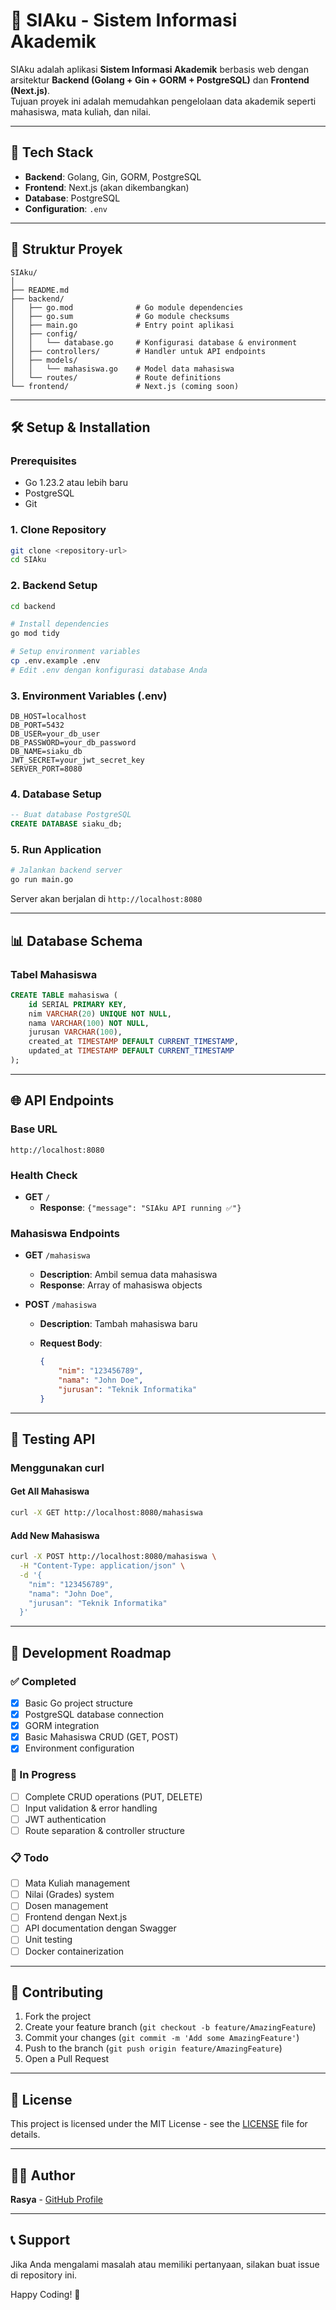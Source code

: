 # 📘 SIAku - Sistem Informasi Akademik

SIAku adalah aplikasi **Sistem Informasi Akademik** berbasis web dengan arsitektur **Backend (Golang + Gin + GORM + PostgreSQL)** dan **Frontend (Next.js)**.  
Tujuan proyek ini adalah memudahkan pengelolaan data akademik seperti mahasiswa, mata kuliah, dan nilai.

---

## 🚀 Tech Stack
- **Backend**: Golang, Gin, GORM, PostgreSQL  
- **Frontend**: Next.js (akan dikembangkan)  
- **Database**: PostgreSQL  
- **Configuration**: `.env`

---

## 📂 Struktur Proyek

```text
SIAku/
│
├── README.md
├── backend/
│   ├── go.mod              # Go module dependencies
│   ├── go.sum              # Go module checksums
│   ├── main.go             # Entry point aplikasi
│   ├── config/
│   │   └── database.go     # Konfigurasi database & environment
│   ├── controllers/        # Handler untuk API endpoints
│   ├── models/
│   │   └── mahasiswa.go    # Model data mahasiswa
│   └── routes/             # Route definitions
└── frontend/               # Next.js (coming soon)
```

---

## 🛠️ Setup & Installation

### Prerequisites

- Go 1.23.2 atau lebih baru
- PostgreSQL
- Git

### 1. Clone Repository

```bash
git clone <repository-url>
cd SIAku
```

### 2. Backend Setup

```bash
cd backend

# Install dependencies
go mod tidy

# Setup environment variables
cp .env.example .env
# Edit .env dengan konfigurasi database Anda
```

### 3. Environment Variables (.env)

```env
DB_HOST=localhost
DB_PORT=5432
DB_USER=your_db_user
DB_PASSWORD=your_db_password
DB_NAME=siaku_db
JWT_SECRET=your_jwt_secret_key
SERVER_PORT=8080
```

### 4. Database Setup

```sql
-- Buat database PostgreSQL
CREATE DATABASE siaku_db;
```

### 5. Run Application

```bash
# Jalankan backend server
go run main.go
```

Server akan berjalan di `http://localhost:8080`

---

## 📊 Database Schema

### Tabel Mahasiswa

```sql
CREATE TABLE mahasiswa (
    id SERIAL PRIMARY KEY,
    nim VARCHAR(20) UNIQUE NOT NULL,
    nama VARCHAR(100) NOT NULL,
    jurusan VARCHAR(100),
    created_at TIMESTAMP DEFAULT CURRENT_TIMESTAMP,
    updated_at TIMESTAMP DEFAULT CURRENT_TIMESTAMP
);
```

---

## 🌐 API Endpoints

### Base URL

```text
http://localhost:8080
```

### Health Check

- **GET** `/`
  - **Response**: `{"message": "SIAku API running ✅"}`

### Mahasiswa Endpoints

- **GET** `/mahasiswa`
  - **Description**: Ambil semua data mahasiswa
  - **Response**: Array of mahasiswa objects

- **POST** `/mahasiswa`
  - **Description**: Tambah mahasiswa baru
  - **Request Body**:

    ```json
    {
        "nim": "123456789",
        "nama": "John Doe",
        "jurusan": "Teknik Informatika"
    }
    ```

---

## 🧪 Testing API

### Menggunakan curl

#### Get All Mahasiswa

```bash
curl -X GET http://localhost:8080/mahasiswa
```

#### Add New Mahasiswa

```bash
curl -X POST http://localhost:8080/mahasiswa \
  -H "Content-Type: application/json" \
  -d '{
    "nim": "123456789",
    "nama": "John Doe",
    "jurusan": "Teknik Informatika"
  }'
```

---

## 🚀 Development Roadmap

### ✅ Completed

- [x] Basic Go project structure
- [x] PostgreSQL database connection
- [x] GORM integration
- [x] Basic Mahasiswa CRUD (GET, POST)
- [x] Environment configuration

### 🔄 In Progress

- [ ] Complete CRUD operations (PUT, DELETE)
- [ ] Input validation & error handling
- [ ] JWT authentication
- [ ] Route separation & controller structure

### 📋 Todo

- [ ] Mata Kuliah management
- [ ] Nilai (Grades) system
- [ ] Dosen management
- [ ] Frontend dengan Next.js
- [ ] API documentation dengan Swagger
- [ ] Unit testing
- [ ] Docker containerization

---

## 🤝 Contributing

1. Fork the project
2. Create your feature branch (`git checkout -b feature/AmazingFeature`)
3. Commit your changes (`git commit -m 'Add some AmazingFeature'`)
4. Push to the branch (`git push origin feature/AmazingFeature`)
5. Open a Pull Request

---

## 📝 License

This project is licensed under the MIT License - see the [LICENSE](LICENSE) file for details.

---

## 👨‍💻 Author

**Rasya** - [GitHub Profile](https://github.com/rasya)

---

## 📞 Support

Jika Anda mengalami masalah atau memiliki pertanyaan, silakan buat issue di repository ini.

Happy Coding! 🎉